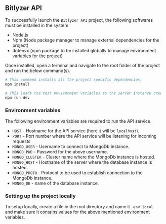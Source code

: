 ## Bitlyzer API

To successfully launch the `Bitlyzer API` project, the following softwares must be installed in the system.

- Node.js
- Npm (Node package manager to manage external dependencies for the project)
- dotenvx (npm package to be installed globally to manage environment variables for the project)

Once installed, open a terminal and navigate to the root folder of the project and run the below command(s).

```bash
# This command installs all the project specific dependencies.
npm install

# This loads the test environment variables to the server instance created and launched.
npm run dev
```

### Environment variables

The following environment variables are required to run the API service.

- `HOST` - Hostname for the API service (here it will be `localhost`).
- `PORT` - Port number where the API service will be listening for incoming requests.
- `MONGO_USER` - Username to connect to MongoDb instance.
- `MONGO_PWD` - Password for the above username.
- `MONGO_CLUSTER` - Cluster name where the MongoDb instance is hosted.
- `MONGO_HOST` - Hostname of the server where the database instance is hosted.
- `MONGO_PROTO` - Protocol to be used to establish connection to the MongoDb instance.
- `MONGO_DB` - name of the database instance.

### Setting up the project locally

To setup locally, create a file in the root directory and name it `.env.local` and make sure it contains values for the above mentioned environment variables.

